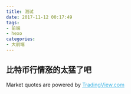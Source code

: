 ```yaml
---
title: 测试
date: 2017-11-12 00:17:49
tags:
- 前端
- hexo
categories: 
- 大前端
---
```


## 比特币行情涨的太猛了吧
<span id="tradingview-copyright">Market quotes are powered by <a href="http://www.tradingview.com" rel="nofollow" target="_blank" style="color: #3BB3E4">TradingView.com</a></span>
<script type="text/javascript" src="https://s3.tradingview.com/external-embedding/embed-widget-market-quotes.js">
{
  "title_raw": "Cryptocurrencies", 
  "symbolsGroups": [
    {
      "symbols": [
        {
          "name": "BITSTAMP:BTCUSD"
        }, 
        {
          "name": "COINBASE:BTCEUR"
        }, 
        {
          "name": "COINBASE:BTCGBP"
        }, 
        {
          "name": "BITFLYER:BTCJPY"
        }, 
        {
          "name": "BTCE:BTCRUR"
        }, 
        {
          "name": "BTCCHINA:BTCCNY"
        }
      ], 
      "name": "Bitcoin"
    }, 
    {
      "symbols": [
        {
          "name": "BITFINEX:ETHUSD"
        }, 
        {
          "name": "BITFINEX:ETHBTC"
        }, 
        {
          "name": "BITFINEX:BCHUSD"
        }, 
        {
          "name": "POLONIEX:XRPBTC"
        }, 
        {
          "name": "BITFINEX:LTCUSD"
        }, 
        {
          "name": "POLONIEX:ETCBTC"
        }
      ], 
      "name": "Altcoins"
    }
  ], 
  "title": "Cryptocurrencies", 
  "title_link": "/markets/cryptocurrencies/quotes-all/", 
  "locale": "en", 
  "height": 450, 
  "width": 770
}
</script>